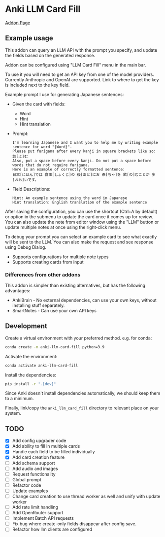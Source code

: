# Anki LLM Card Fill

[Addon Page](https://ankiweb.net/shared/info/2043082246?cb=1753055998095)

## Example usage

This addon can query an LLM API with the prompt you specify, and update the fields based on the generated response.

Addon can be configured using "LLM Card Fill" menu in the main bar.

To use it you will need to get an API key from one of the model providers.
Currently Anthropic and OpenAI are supported.
Link to where to get the key is included next to the key field.

Example prompt I use for generating Japanese sentences:

- Given the card with fields:
  - Word
  - Hint
  - Hint translation
- Prompt:

  ```
  I'm learning Japanese and I want you to help me by writing example sentence for word "{Word}".
  Please put furigana after every kanji in square brackets like so: 読[よ]む
  Also, put a space before every kanji. Do not put a space before words that do not require furigana.
  Here is an example of correctly formatted sentence:
  日本[にほん]では 食事[しょくじ]の 後[あと]にお 茶[ちゃ]を 飲[の]むことが 多[おお]いです。
  ```

- Field Descriptions:
  ```
  Hint: An example sentence using the word in Japanese
  Hint translation: English translation of the example sentence
  ```

After saving the configuration, you can use the shortcut (Ctrl+A by default) or option in the submenu to update the card once it comes up for review.
You can also update the note from editor window using the "LLM" button or update multiple notes at once using the right-click menu.

To debug your prompt you can select an example card to see what exactly will be sent to the LLM.
You can also make the request and see response using Debug Dialog.

- Supports configurations for multiple note types
- Supports creating cards from input

### Differences from other addons

This addon is simpler than existing alternatives, but has the following advantages:

- AnkiBrain - No external dependencies, can use your own keys, without installing stuff separately.
- SmartNotes - Can use your own API keys

## Development

Create a virtual environment with your preferred method.
e.g. for conda:

```bash
conda create -n anki-llm-card-fill python=3.9
```

Activate the environment:

```bash
conda activate anki-llm-card-fill
```

Install the dependencies:

```bash
pip install -r ".[dev]"
```

Since Anki doesn't install dependencies automatically, we should keep them to a minimum.

Finally, link/copy the `anki_llm_card_fill` directory to relevant place on your system.

## TODO

- [x] Add config upgrader code
- [x] Add ability to fill in multiple cards
- [x] Handle each field to be filled individually
- [x] Add card creation feature
- [ ] Add schema support
- [ ] Add audio and images
- [ ] Request functionality
- [ ] Global prompt
- [ ] Refactor code
- [ ] Update examples
- [ ] Change card creation to use thread worker as well and unify with update worker
- [ ] Add rate limit handling
- [ ] Add OpenRouter support
- [ ] Implement Batch API requests
- [ ] Fix bug where create-only fields disappear after config save.
- [ ] Refactor how llm clients are configured
